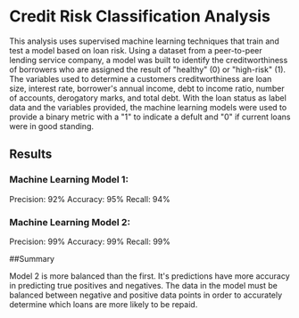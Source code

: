 # Credit Risk Classification Analysis

This analysis uses supervised machine learning techniques that train and test a model based on loan risk. Using a dataset from a peer-to-peer lending service company, a model was built to identify the creditworthiness of borrowers who are assigned the result of "healthy" (0) or "high-risk" (1). The variables used to determine a customers creditworthiness are loan size, interest rate, borrower's annual income, debt to income ratio, number of accounts, derogatory marks, and total debt. With the loan status as label data and the variables provided, the machine learning models were used to provide a binary metric with a "1" to indicate a defult and "0" if current loans were in good standing. 

## Results

### Machine Learning Model 1:
   Precision: 92%
   Accuracy: 95%
   Recall: 94%


### Machine Learning Model 2:
   Precision: 99%
   Accuracy: 99%
   Recall: 99%
   
##Summary

Model 2 is more balanced than the first. It's predictions have more accuracy in predicting true positives and negatives. The data in the model must be balanced between negative and positive data points in order to accurately determine which loans are more likely to be repaid. 
